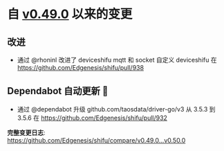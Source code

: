 

# 自 [v0.49.0](https://github.com/Edgenesis/shifu/releases/tag/v0.49.0) 以来的变更

## 改进

* 通过 @rhoninl 改进了 deviceshifu mqtt 和 socket 自定义 deviceshifu 在 https://github.com/Edgenesis/shifu/pull/938

## Dependabot 自动更新 🤖

* 通过 @dependabot 升级 github.com/taosdata/driver-go/v3 从 3.5.3 到 3.5.6 在 https://github.com/Edgenesis/shifu/pull/932

**完整变更日志**: https://github.com/Edgenesis/shifu/compare/v0.49.0...v0.50.0

